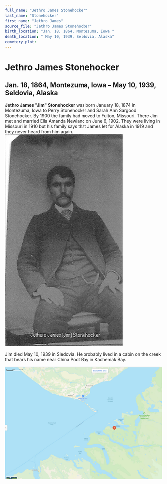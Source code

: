 ```yaml
---
full_name: "Jethro James Stonehocker"
last_name: "Stonehocker"
first_name: "Jethro James"
source_file: "Jethro James Stonehocker"
birth_location: "Jan. 18, 1864, Montezuma, Iowa "
death_location: " May 10, 1939, Seldovia, Alaska"
cemetery_plot: 
---
```

# Jethro James Stonehocker

## Jan. 18, 1864, Montezuma, Iowa – May 10, 1939, Seldovia, Alaska

**Jethro James "Jim" Stonehocker** was born January 18, 1874 in
Montezuma, Iowa to Perry Stonehocker and Sarah Ann Sargood Stonehocker.
By 1900 the family had moved to Fulton, Missouri. There Jim met and
married Ella Amanda Newland on June 6, 1902. They were living in
Missouri in 1910 but his family says that James let for Alaska in 1919
and they never heard from him
again.![](../assets/images/Jethro%20James%20Stonehocker/media/image1.jpeg)

Jim died May 10, 1939 in Sledovia. He probably lived in a cabin on the
creek that bears his name near China Poot Bay in Kachemak Bay.

![](../assets/images/Jethro%20James%20Stonehocker/media/image2.jpeg)

